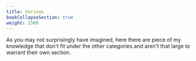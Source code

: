 ```yaml
---
title: Various
bookCollapseSection: true
weight: 1500
---
```


As you may not surprisingly have imagined, here there are piece of my knowledge 
that don't fit under the other categories and aren't that large to warrant 
their own section.
